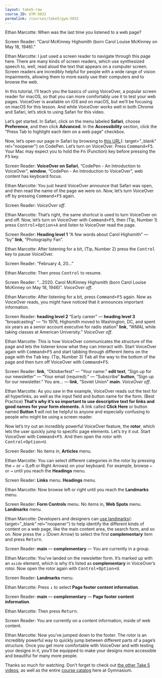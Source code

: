 ```yaml
---
layout: take5-raw
course_ID: GYM-5032
permalink: /courses/take5/gym-5032
---
```


Ethan Marcotte: When was the last time you listened to a web page?

Screen Reader: “Carol McKinney Highsmith (born Carol Louise McKinney on May 18, 1946).”

Ethan Marcotte: I just used a screen reader to navigate through this page here. There are many kinds of screen readers, which use synthesized speech to, well, read aloud the text that appears on a computer screen. Screen readers are incredibly helpful for people with a wide range of vision impairments, allowing them to more easily use their computers and to browse the web.

In this tutorial, I’ll teach you the basics of using VoiceOver, a popular screen reader for macOS, so that you can more comfortably use it to test your web pages. VoiceOver is available on iOS and on macOS, but we’ll be focusing on macOS for this lesson. And while VoiceOver works well in both Chrome and Safari, let’s stick to using Safari for this video.

Let’s get started. In Safari, click on the menu labeled **Safari**, choose **Preference**, and then click **Advanced**. In the **Accessibility** section, click the “Press Tab to highlight each item on a web page” checkbox.

Now, let’s open our page in Safari by browsing to [this URL][1]{: target="_blank" rel="noopener"} on CodePen. Let’s turn on VoiceOver. Press <kbd><kbd>Command</kbd>+<kbd>F5</kbd></kbd>. Your Mac may expect you to hold the <kbd>Fn</kbd> (Function) key before pressing the <kbd>F5</kbd> key.

Screen Reader: **VoiceOver on Safari**, “CodePen - An Introduction to VoiceOver”, **window**, “CodePen - An Introduction to VoiceOver”, web content has keyboard focus.

Ethan Marcotte: You just heard VoiceOver announce that Safari was open, and then read the name of the page we were on. Now, let’s turn VoiceOver off by pressing <kbd><kbd>Command</kbd>+<kbd>F5</kbd></kbd> again.

Screen Reader: *VoiceOver off*.

Ethan Marcotte: That’s right, the same shortcut is used to turn VoiceOver on and off. Now, let’s turn on VoiceOver with <kbd><kbd>Command</kbd>+<kbd>F5</kbd></kbd>, then (Tip, Number 1) press <kbd><kbd>Control</kbd>+<kbd>Option</kbd>+<kbd>A</kbd></kbd> and listen to VoiceOver read the page.

Screen Reader: **Heading level 1** “A few words about Carol Highsmith” — “by” **link**, “Photography Fan”.

Ethan Marcotte: After listening for a bit, (Tip, Number 2) press the <kbd>Control</kbd> key to pause VoiceOver.

Screen Reader: “February 4, 20…”

Ethan Marcotte: Then press <kbd>Control</kbd> to resume.

Screen Reader: “…2020. Carol McKinney Highsmith (born Carol Louise McKinney on May 18, 1946)”. *VoiceOver off*.

Ethan Marcotte: After listening for a bit, press <kbd><kbd>Command</kbd>+<kbd>F5</kbd></kbd> again. Now as VoiceOver reads, you might have noticed that it announces important information.

Screen Reader: **heading level 2** “Early career” — **heading level 3** “broadcasting” — “In 1976, Highsmith moved to Washington, DC, and spent six years as a senior account executive for radio station” **link**, “WMAL while taking classes at American University.” *VoiceOver off*.

Ethan Marcotte: This is how VoiceOver communicates the structure of the page and lets the listener know what they can interact with. Start VoiceOver again with <kbd><kbd>Command</kbd>+<kbd>F5</kbd></kbd> and start tabbing through different items on the page with the <kbd>Tab</kbd> key. (Tip, Number 3) <kbd>Tab</kbd> all the way to the bottom of the page and then turn off VoiceOver with <kbd><kbd>Command</kbd>+<kbd>F5</kbd></kbd>.

Screen Reader: **link**, “Oktoberfest” — “Your name:” **edit text**, “Sign up for our newsletter” — “Your email (required):” — “Subscribe” **button**, “Sign up for our newsletter.” You are…  — **link**, “Soviet Union” **main**. *VoiceOver off*.

Ethan Marcotte: As you saw in the example, VoiceOver reads out the text for all hyperlinks, as well as the input field and button name for the form. (Best Practice) **That’s why it’s so important to use descriptive text for links and good names for your form elements.** A link called **Click Here** or button named **Button 1** will not be helpful to anyone and especially confusing to people who might be using a screen reader.

Now let’s try out an incredibly powerful VoiceOver feature, the **rotor**, which lets the user quickly jump to specific page elements. Let’s try it out. Start VoiceOver with <kbd><kbd>Command</kbd>+<kbd>F5</kbd></kbd>. And then open the rotor with <kbd><kbd>Control</kbd>+<kbd>Option</kbd>+<kbd>U</kbd></kbd>.

Screen Reader: No items in, **Articles** menu.

Ethan Marcotte: You can select different categories in the rotor by pressing the <kbd>←</kbd> or <kbd>→</kbd> (Left or Right Arrows) on your keyboard. For example, browse <kbd>←</kbd> or <kbd>→</kbd> until you reach the **Headings** menu.

Screen Reader: **Links** menu. **Headings** menu.

Ethan Marcotte: Now browse left or right until you reach the **Landmarks** menu.

Screen Reader: **Form Controls** menu. No items in, **Web Spots** menu. **Landmarks** menu.

Ethan Marcotte: Developers and designers can [use landmarks][2]{: target="_blank" rel="noopener"} to help identify the different kinds of content on a web page, like the main content area, the search form, and so on. Now press the <kbd>↓</kbd> (Down Arrow) to select the first **complementary** item and press <kbd>Return</kbd>.

Screen Reader: **main** — **complementary** — You are currently in a group.

Ethan Marcotte: You’ve landed on the newsletter form. It’s marked up with an `aside` element, which is why it’s listed as **complementary** in VoiceOver’s rotor. Now open the rotor again with <kbd><kbd>Control</kbd>+<kbd>Option</kbd>+<kbd>U</kbd></kbd>.

Screen Reader: **Landmarks** menu.

Ethan Marcotte: Press <kbd>↓</kbd> to select **Page footer content information**.

Screen Reader: **main** — **complementary** — **Page footer content information**.

Ethan Marcotte: Then press <kbd>Return</kbd>.

Screen Reader: You are currently on a content information, inside of web content.

Ethan Marcotte: Now you’ve jumped down to the footer. The rotor is an incredibly powerful way to quickly jump between different parts of a page’s structure. Once you get more comfortable with VoiceOver and with testing your designs in it, you’ll be equipped to make your designs more accessible and beautiful for many more people.

Thanks so much for watching. Don’t forget to check out [the other Take 5 videos][3], as well as the entire [course catalog][4] here at Gymnasium.

[1]: https://cdpn.io/eYpGVvJ
[2]: https://a11yproject.com/posts/aria-landmark-roles/
[3]: https://thegymnasium.com/take5
[4]: https://thegymnasium.com/courses
